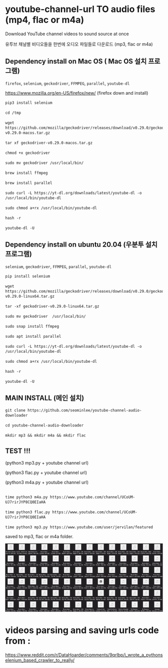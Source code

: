 #
# youtube-channel-url TO audio files (mp4, flac or m4a)

Download YouTube channel videos to sound source at once

유투브 채널별 비디오들을 한번에 오디오 파일들로 다운로드 (mp3, flac or m4a)


## Dependency install  on Mac OS ( Mac OS 설치 프로그램)

`firefox`, `selenium`,  `geckodriver`, `FFMPEG`, `parallel`, `youtube-dl` 

https://www.mozilla.org/en-US/firefox/new/    (firefox down and install)

```
pip3 install selenium

cd /tmp

wget https://github.com/mozilla/geckodriver/releases/download/v0.29.0/geckodriver-v0.29.0-macos.tar.gz

tar xf geckodriver-v0.29.0-macos.tar.gz

chmod +x geckodriver

sudo mv geckodriver /usr/local/bin/

brew install ffmpeg

brew install parallel

sudo curl -L https://yt-dl.org/downloads/latest/youtube-dl -o /usr/local/bin/youtube-dl

sudo chmod a+rx /usr/local/bin/youtube-dl

hash -r

youtube-dl -U
```


## Dependency install on ubuntu 20.04 (우분투 설치 프로그램) 

`selenium`,  `geckodriver`, `FFMPEG`, `parallel`, `youtube-dl` 

```
pip install selenium

wget https://github.com/mozilla/geckodriver/releases/download/v0.29.0/geckodriver-v0.29.0-linux64.tar.gz

tar -xf geckodriver-v0.29.0-linux64.tar.gz

sudo mv geckodriver  /usr/local/bin/

sudo snap install ffmpeg

sudo apt install parallel

sudo curl -L https://yt-dl.org/downloads/latest/youtube-dl -o /usr/local/bin/youtube-dl

sudo chmod a+rx /usr/local/bin/youtube-dl

hash -r

youtube-dl -U
```



## MAIN INSTALL (메인 설치)

```
git clone https://github.com/seominlee/youtube-channel-audio-downloader

cd youtube-channel-audio-downloader

mkdir mp3 && mkdir m4a && mkdir flac
```



## TEST !!! 

(python3 mp3.py + youtube channel url)  

(python3 flac.py + youtube channel url) 

(python3 m4a.py + youtube channel url)   


```

time python3 m4a.py https://www.youtube.com/channel/UCoUM-UJ7rirJYP8CQ0EIaHA

time python3 flac.py https://www.youtube.com/channel/UCoUM-UJ7rirJYP8CQ0EIaHA

time python3 mp3.py https://www.youtube.com/user/jervilan/featured

```



saved to mp3, flac or m4a folder.

![alt text](https://github.com/seominlee/youtube-channel-audio-downloader/blob/main/bruno.png)



# videos parsing and saving urls code from : 

https://www.reddit.com/r/DataHoarder/comments/9qrlbp/i_wrote_a_pythonselenium_based_crawler_to_really/
